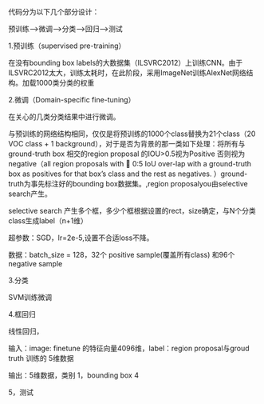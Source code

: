 代码分为以下几个部分设计：

预训练——&gt;微调——&gt;分类——&gt;回归——&gt;测试

1.预训练（supervised pre-training）

在没有bounding box labels的大数据集（ILSVRC2012）上训练CNN。由于ILSVRC2012太大，训练太耗时，在此阶段，采用ImageNet训练AlexNet网络结构。加载1000类分类的权重

2.微调（Domain-specific fine-tuning）

在关心的几类分类结果中进行微调。

与预训练的网络结构相同，仅仅是将预训练的1000个class替换为21个class（20 VOC class + 1 background），对于是否为背景的那一类如下处理：将所有与ground-truth box 相交的region proposal 的IOU&gt;0.5视为Positive 否则视为negative（all region proposals with  0:5 IoU over-lap with a ground-truth box as positives for that box’s class and the rest as negatives. ）ground-truth为事先标注好的bounding box数据集。,region proposalyou由selective search产生。

selective search 产生多个框，多少个框根据设置的rect，size确定，与N个分类class生成label（n+1维）

超参数：SGD，lr=2e-5,设置不合适loss不降。

数据：batch\_size = 128，32个 positive sample\(覆盖所有class\) 和96个  negative sample

3.分类

SVM训练微调

4.框回归

线性回归，

输入：image: finetune 的特征向量4096维，label：region proposal与groud truth 训练的 5维数据

输出：5维数据，类别 1，bounding box 4

5，测试



